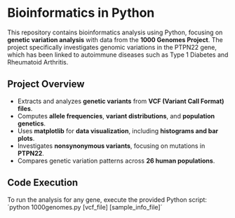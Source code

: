 # Bioinformatics in Python

This repository contains bioinformatics analysis using Python, focusing on **genetic variation analysis** with data from the **1000 Genomes Project**. The project specifically investigates genomic variations in the PTPN22 gene, which has been linked to autoimmune diseases such as Type 1 Diabetes and Rheumatoid Arthritis.

## Project Overview

- Extracts and analyzes **genetic variants** from **VCF (Variant Call Format) files**.
- Computes **allele frequencies**, **variant distributions**, and **population genetics**.
- Uses **matplotlib** for **data visualization**, including **histograms and bar plots**.
- Investigates **nonsynonymous variants**, focusing on mutations in **PTPN22**.
- Compares genetic variation patterns across **26 human populations**.

## Code Execution

To run the analysis for any gene, execute the provided Python script:   
´python 1000genomes.py [vcf_file] [sample_info_file]´


